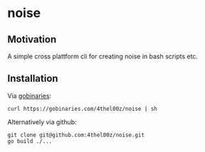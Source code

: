 # noise

## Motivation

A simple cross plattform cli for creating noise in bash scripts etc.

## Installation

Via [gobinaries](https://gobinaries.com):
```shell script
curl https://gobinaries.com/4thel00z/noise | sh 
```

Alternatively via github:

```shell script
git clone git@github.com:4thel00z/noise.git 
go build ./...
```
